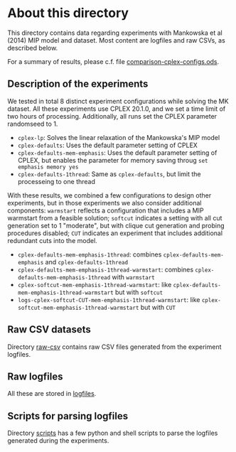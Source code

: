 # About this directory

This directory contains data regarding experiments with Mankowska et al (2014) MIP model and dataset. Most content are logfiles and raw CSVs, as described below.

For a summary of results, please c.f. file [comparison-cplex-configs.ods](comparison-cplex-configs.ods).

## Description of the experiments

We tested in total 8 distinct experiment configurations while solving the MK dataset. All these experiments use CPLEX 20.1.0, and we set a time limit of two hours of processing. Additionally, all runs set the CPLEX parameter randomseed to 1.

- `cplex-lp`: Solves the linear relaxation of the Mankowska's MIP model
- `cplex-defaults`: Uses the default parameter setting of CPLEX
- `cplex-defaults-mem-emphasis`: Uses the default parameter setting of CPLEX, but enables the parameter for memory saving throug `set emphasis memory yes`
- `cplex-defaults-1thread`: Same as `cplex-defaults`, but limit the processeing to one thread

With these results, we combined a few configurations to design other experiments, but in those experiments we also consider additional components: `warmstart` reflects a configuration that includes a MIP warmstart from a feasible solution; `softcut` indicates a setting with all cut generation set to 1 "moderate", but with clique cut generation and probing procedures disabled; `CUT` indicates an experiment that includes additional redundant cuts into the model.

- `cplex-defaults-mem-emphasis-1thread`: combines `cplex-defaults-mem-emphasis` and `cplex-defaults-1thread`
- `cplex-defaults-mem-emphasis-1thread-warmstart`: combines `cplex-defaults-mem-emphasis-1thread` with `warmstart`
- `cplex-softcut-mem-emphasis-1thread-warmstart`: like `cplex-defaults-mem-emphasis-1thread-warmstart` but with `softcut`
- `logs-cplex-softcut-CUT-mem-emphasis-1thread-warmstart`: like `cplex-softcut-mem-emphasis-1thread-warmstart` but with `CUT`


## Raw CSV datasets

Directory [raw-csv](raw-csv) contains raw CSV files generated from the experiment logfiles.

## Raw logfiles

All these are stored in [logfiles](logfiles).

## Scripts for parsing logfiles

Directory [scripts](scripts) has a few python and shell scripts to parse the logfiles generated during the experiments.

